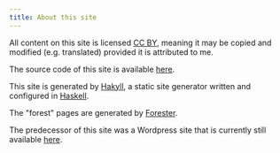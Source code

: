 ```yaml
---
title: About this site
---
```


All content on this site is licensed [CC BY](https://creativecommons.org/licenses/by/4.0/), meaning it may be copied and modified (e.g. translated) provided it is attributed to me.

The source code of this site is available [here](https://github.com/jules-hedges/jules-hedges.github.io).

This site is generated by [Hakyll](https://jaspervdj.be/hakyll/), a static site generator written and configured in [Haskell](https://www.haskell.org/).

The "forest" pages are generated by [Forester](https://www.forester-notes.org/index/index.xml).

The predecessor of this site was a Wordpress site that is currently still available [here](https://obsoletewallstreet.wordpress.com/).
